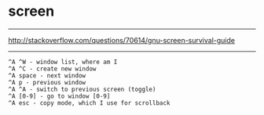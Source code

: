 # screen

---

http://stackoverflow.com/questions/70614/gnu-screen-survival-guide

---

```
^A ^W - window list, where am I
^A ^C - create new window
^A space - next window
^A p - previous window
^A ^A - switch to previous screen (toggle)
^A [0-9] - go to window [0-9]
^A esc - copy mode, which I use for scrollback
```
